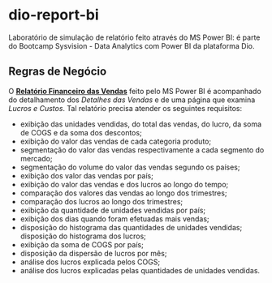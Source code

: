 # dio-report-bi
Laboratório de simulação de relatório feito através do MS Power BI: é parte do Bootcamp Sysvision - Data Analytics com Power BI da plataforma Dio.

## Regras de Negócio
O [**Relatório Financeiro das Vendas**](/vendas-relatorio.pbix) feito pelo MS Power BI é acompanhado do detalhamento dos *Detalhes das Vendas* e de uma página que examina *Lucros e Custos*. Tal relatório precisa atender os seguintes requisitos:
- exibição das unidades vendidas, do total das vendas, do lucro, da soma de COGS e da soma dos descontos;
- exibição do valor das vendas de cada categoria produto;
- segmentação do valor das vendas respectivamente a cada segmento do mercado;
- segmentação do volume do valor das vendas segundo os países;
- exibição dos valor das vendas por país;
- exibição do valor das vendas e dos lucros ao longo do tempo;
- comparação dos valores das vendas ao longo dos trimestres;
- comparação dos lucros ao longo dos trimestres; 
- exibição da quantidade de unidades vendidas por país;
- exibição dos dias quando foram efetuadas mais vendas;
- disposição do histograma das quantidades de unidades vendidas;
disposição do histograma dos lucros;
- exibição da soma de COGS por país;
- disposição da dispersão de lucros por mês;
- análise dos lucros explicada pelos COGS;
- análise dos lucros explicadas pelas quantidades de unidades vendidas.